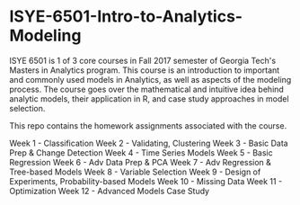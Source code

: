 # ISYE-6501-Intro-to-Analytics-Modeling

ISYE 6501 is 1 of 3 core courses in Fall 2017 semester of Georgia Tech's Masters in Analytics program.
This course is an	introduction	to	important	and	commonly	used	models	in	Analytics,	as	well	as	aspects	of	the modeling	process. The course goes over the mathematical 
and intuitive idea behind analytic models, their application in R, and case study approaches in model selection.

This repo contains the homework assignments associated with the course.

Week 1 - Classification
Week 2 - Validating, Clustering
Week 3 - Basic Data Prep & Change Detection
Week 4 - Time Series Models
Week 5 - Basic Regression
Week 6 - Adv Data Prep & PCA
Week 7 - Adv Regression & Tree-based Models
Week 8 - Variable Selection
Week 9 - Design of Experiments, Probability-based Models
Week 10 - Missing Data
Week 11 - Optimization
Week 12 - Advanced Models
Case Study
